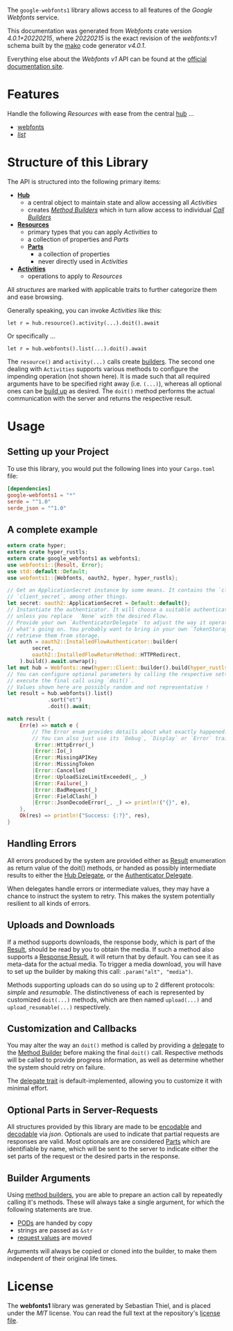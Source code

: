 <!---
DO NOT EDIT !
This file was generated automatically from 'src/generator/templates/api/README.md.mako'
DO NOT EDIT !
-->
The `google-webfonts1` library allows access to all features of the *Google Webfonts* service.

This documentation was generated from *Webfonts* crate version *4.0.1+20220215*, where *20220215* is the exact revision of the *webfonts:v1* schema built by the [mako](http://www.makotemplates.org/) code generator *v4.0.1*.

Everything else about the *Webfonts* *v1* API can be found at the
[official documentation site](https://developers.google.com/fonts/docs/developer_api).
# Features

Handle the following *Resources* with ease from the central [hub](https://docs.rs/google-webfonts1/4.0.1+20220215/google_webfonts1/Webfonts) ... 

* [webfonts](https://docs.rs/google-webfonts1/4.0.1+20220215/google_webfonts1/api::Webfont)
 * [*list*](https://docs.rs/google-webfonts1/4.0.1+20220215/google_webfonts1/api::WebfontListCall)




# Structure of this Library

The API is structured into the following primary items:

* **[Hub](https://docs.rs/google-webfonts1/4.0.1+20220215/google_webfonts1/Webfonts)**
    * a central object to maintain state and allow accessing all *Activities*
    * creates [*Method Builders*](https://docs.rs/google-webfonts1/4.0.1+20220215/google_webfonts1/client::MethodsBuilder) which in turn
      allow access to individual [*Call Builders*](https://docs.rs/google-webfonts1/4.0.1+20220215/google_webfonts1/client::CallBuilder)
* **[Resources](https://docs.rs/google-webfonts1/4.0.1+20220215/google_webfonts1/client::Resource)**
    * primary types that you can apply *Activities* to
    * a collection of properties and *Parts*
    * **[Parts](https://docs.rs/google-webfonts1/4.0.1+20220215/google_webfonts1/client::Part)**
        * a collection of properties
        * never directly used in *Activities*
* **[Activities](https://docs.rs/google-webfonts1/4.0.1+20220215/google_webfonts1/client::CallBuilder)**
    * operations to apply to *Resources*

All *structures* are marked with applicable traits to further categorize them and ease browsing.

Generally speaking, you can invoke *Activities* like this:

```Rust,ignore
let r = hub.resource().activity(...).doit().await
```

Or specifically ...

```ignore
let r = hub.webfonts().list(...).doit().await
```

The `resource()` and `activity(...)` calls create [builders][builder-pattern]. The second one dealing with `Activities` 
supports various methods to configure the impending operation (not shown here). It is made such that all required arguments have to be 
specified right away (i.e. `(...)`), whereas all optional ones can be [build up][builder-pattern] as desired.
The `doit()` method performs the actual communication with the server and returns the respective result.

# Usage

## Setting up your Project

To use this library, you would put the following lines into your `Cargo.toml` file:

```toml
[dependencies]
google-webfonts1 = "*"
serde = "^1.0"
serde_json = "^1.0"
```

## A complete example

```Rust
extern crate hyper;
extern crate hyper_rustls;
extern crate google_webfonts1 as webfonts1;
use webfonts1::{Result, Error};
use std::default::Default;
use webfonts1::{Webfonts, oauth2, hyper, hyper_rustls};

// Get an ApplicationSecret instance by some means. It contains the `client_id` and 
// `client_secret`, among other things.
let secret: oauth2::ApplicationSecret = Default::default();
// Instantiate the authenticator. It will choose a suitable authentication flow for you, 
// unless you replace  `None` with the desired Flow.
// Provide your own `AuthenticatorDelegate` to adjust the way it operates and get feedback about 
// what's going on. You probably want to bring in your own `TokenStorage` to persist tokens and
// retrieve them from storage.
let auth = oauth2::InstalledFlowAuthenticator::builder(
        secret,
        oauth2::InstalledFlowReturnMethod::HTTPRedirect,
    ).build().await.unwrap();
let mut hub = Webfonts::new(hyper::Client::builder().build(hyper_rustls::HttpsConnectorBuilder::new().with_native_roots().https_or_http().enable_http1().enable_http2().build()), auth);
// You can configure optional parameters by calling the respective setters at will, and
// execute the final call using `doit()`.
// Values shown here are possibly random and not representative !
let result = hub.webfonts().list()
             .sort("et")
             .doit().await;

match result {
    Err(e) => match e {
        // The Error enum provides details about what exactly happened.
        // You can also just use its `Debug`, `Display` or `Error` traits
         Error::HttpError(_)
        |Error::Io(_)
        |Error::MissingAPIKey
        |Error::MissingToken
        |Error::Cancelled
        |Error::UploadSizeLimitExceeded(_, _)
        |Error::Failure(_)
        |Error::BadRequest(_)
        |Error::FieldClash(_)
        |Error::JsonDecodeError(_, _) => println!("{}", e),
    },
    Ok(res) => println!("Success: {:?}", res),
}

```
## Handling Errors

All errors produced by the system are provided either as [Result](https://docs.rs/google-webfonts1/4.0.1+20220215/google_webfonts1/client::Result) enumeration as return value of
the doit() methods, or handed as possibly intermediate results to either the 
[Hub Delegate](https://docs.rs/google-webfonts1/4.0.1+20220215/google_webfonts1/client::Delegate), or the [Authenticator Delegate](https://docs.rs/yup-oauth2/*/yup_oauth2/trait.AuthenticatorDelegate.html).

When delegates handle errors or intermediate values, they may have a chance to instruct the system to retry. This 
makes the system potentially resilient to all kinds of errors.

## Uploads and Downloads
If a method supports downloads, the response body, which is part of the [Result](https://docs.rs/google-webfonts1/4.0.1+20220215/google_webfonts1/client::Result), should be
read by you to obtain the media.
If such a method also supports a [Response Result](https://docs.rs/google-webfonts1/4.0.1+20220215/google_webfonts1/client::ResponseResult), it will return that by default.
You can see it as meta-data for the actual media. To trigger a media download, you will have to set up the builder by making
this call: `.param("alt", "media")`.

Methods supporting uploads can do so using up to 2 different protocols: 
*simple* and *resumable*. The distinctiveness of each is represented by customized 
`doit(...)` methods, which are then named `upload(...)` and `upload_resumable(...)` respectively.

## Customization and Callbacks

You may alter the way an `doit()` method is called by providing a [delegate](https://docs.rs/google-webfonts1/4.0.1+20220215/google_webfonts1/client::Delegate) to the 
[Method Builder](https://docs.rs/google-webfonts1/4.0.1+20220215/google_webfonts1/client::CallBuilder) before making the final `doit()` call. 
Respective methods will be called to provide progress information, as well as determine whether the system should 
retry on failure.

The [delegate trait](https://docs.rs/google-webfonts1/4.0.1+20220215/google_webfonts1/client::Delegate) is default-implemented, allowing you to customize it with minimal effort.

## Optional Parts in Server-Requests

All structures provided by this library are made to be [encodable](https://docs.rs/google-webfonts1/4.0.1+20220215/google_webfonts1/client::RequestValue) and 
[decodable](https://docs.rs/google-webfonts1/4.0.1+20220215/google_webfonts1/client::ResponseResult) via *json*. Optionals are used to indicate that partial requests are responses 
are valid.
Most optionals are are considered [Parts](https://docs.rs/google-webfonts1/4.0.1+20220215/google_webfonts1/client::Part) which are identifiable by name, which will be sent to 
the server to indicate either the set parts of the request or the desired parts in the response.

## Builder Arguments

Using [method builders](https://docs.rs/google-webfonts1/4.0.1+20220215/google_webfonts1/client::CallBuilder), you are able to prepare an action call by repeatedly calling it's methods.
These will always take a single argument, for which the following statements are true.

* [PODs][wiki-pod] are handed by copy
* strings are passed as `&str`
* [request values](https://docs.rs/google-webfonts1/4.0.1+20220215/google_webfonts1/client::RequestValue) are moved

Arguments will always be copied or cloned into the builder, to make them independent of their original life times.

[wiki-pod]: http://en.wikipedia.org/wiki/Plain_old_data_structure
[builder-pattern]: http://en.wikipedia.org/wiki/Builder_pattern
[google-go-api]: https://github.com/google/google-api-go-client

# License
The **webfonts1** library was generated by Sebastian Thiel, and is placed 
under the *MIT* license.
You can read the full text at the repository's [license file][repo-license].

[repo-license]: https://github.com/Byron/google-apis-rsblob/main/LICENSE.md

